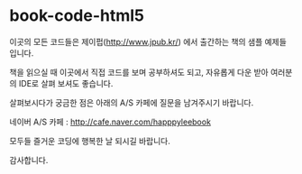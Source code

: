 book-code-html5
===============
이곳의 모든 코드들은 제이펍(http://www.jpub.kr/) 에서 출간하는 책의 샘플 예제들입니다.

책을 읽으실 때 이곳에서 직접 코드를 보며 공부하셔도 되고, 자유롭게 다운 받아 여러분의 IDE로 살펴 보셔도 좋습니다.

살펴보시다가 궁금한 점은 아래의 A/S 카페에 질문을 남겨주시기 바랍니다.

네이버 A/S 카페 : http://cafe.naver.com/happpyleebook

모두들 즐거운 코딩에 행복한 날 되시길 바랍니다.

감사합니다.